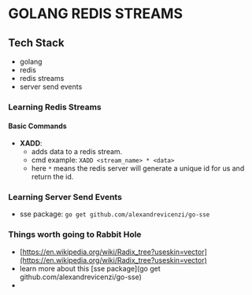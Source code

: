 # GOLANG REDIS STREAMS

## Tech Stack

- golang
- redis
- redis streams
- server send events

### Learning Redis Streams

#### Basic Commands

- **XADD**:
  - adds data to a redis stream.
  - cmd example: `XADD <stream_name> * <data>`
  - here `*` means the redis server will generate a unique id for us and return the id.

### Learning Server Send Events

- sse package: `go get github.com/alexandrevicenzi/go-sse`

### Things worth going to Rabbit Hole

- [https://en.wikipedia.org/wiki/Radix_tree?useskin=vector](https://en.wikipedia.org/wiki/Radix_tree?useskin=vector)
- learn more about this [sse package](go get github.com/alexandrevicenzi/go-sse)
-

